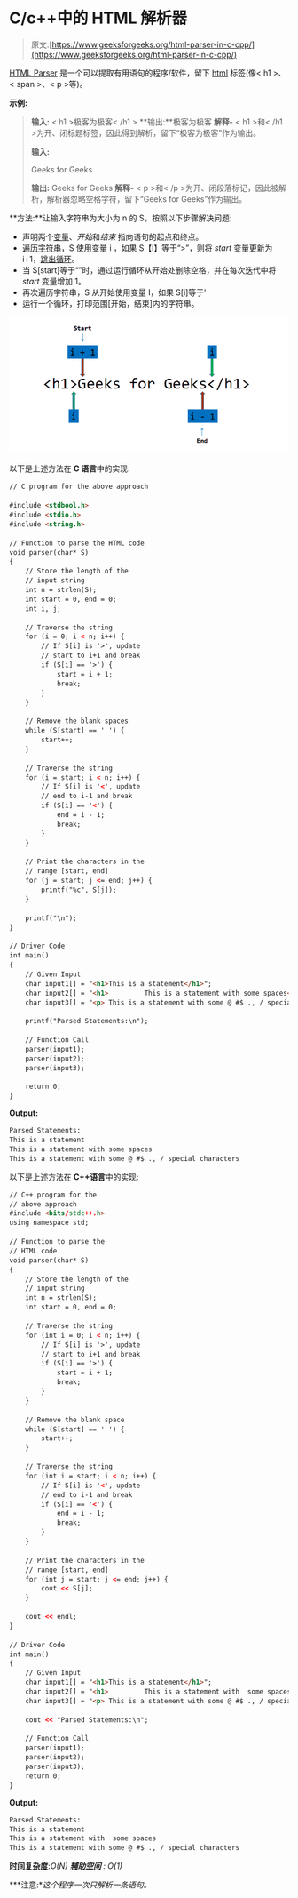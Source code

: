 # C/c++中的 HTML 解析器

> 原文:[https://www.geeksforgeeks.org/html-parser-in-c-cpp/](https://www.geeksforgeeks.org/html-parser-in-c-cpp/)

[HTML Parser](https://www.geeksforgeeks.org/html-parsing-and-processing/) 是一个可以提取有用语句的程序/软件，留下 [html](https://www.geeksforgeeks.org/html-tutorials/) 标签(像< h1 >、< span >、< p >等)。

**示例:**

> **输入:** < h1 >极客为极客< /h1 >
> **输出:**极客为极客
> **解释-** < h1 >和< /h1 >为开、闭标题标签，因此得到解析，留下“极客为极客”作为输出。
> 
> **输入:**<p>Geeks for Geeks</p>
> **输出:** Geeks for Geeks
> **解释-** < p >和< /p >为开、闭段落标记，因此被解析，解析器忽略空格字符，留下“Geeks for Geeks”作为输出。

**方法:**让输入字符串为大小为 n 的 S，按照以下步骤解决问题:

*   声明两个[变量](https://www.geeksforgeeks.org/variables-and-keywords-in-c/)、*开始*和*结束* 指向语句的起点和终点。
*   [遍历字符串](https://www.geeksforgeeks.org/iterate-over-characters-of-a-string-in-c/)，S 使用变量 i ，如果 S【I】等于“>”，则将 *start* 变量更新为 i+1，[跳出循环](https://www.geeksforgeeks.org/break-statement-cc/)。
*   当 S[start]等于“”时，通过运行循环从开始处删除空格，并在每次迭代中将 *start* 变量增加 1。
*   再次遍历字符串，S 从开始使用变量 I，如果 S[i]等于'
*   运行一个循环，打印范围[开始，结束]内的字符串。

![HTML Parser](img/69fa83db46e595f45e53740a95432b05.png)

以下是上述方法在 **C 语言**中的实现:

```html
// C program for the above approach

#include <stdbool.h>
#include <stdio.h>
#include <string.h>

// Function to parse the HTML code
void parser(char* S)
{
    // Store the length of the
    // input string
    int n = strlen(S);
    int start = 0, end = 0;
    int i, j;

    // Traverse the string
    for (i = 0; i < n; i++) {
        // If S[i] is '>', update
        // start to i+1 and break
        if (S[i] == '>') {
            start = i + 1;
            break;
        }
    }

    // Remove the blank spaces
    while (S[start] == ' ') {
        start++;
    }

    // Traverse the string
    for (i = start; i < n; i++) {
        // If S[i] is '<', update
        // end to i-1 and break
        if (S[i] == '<') {
            end = i - 1;
            break;
        }
    }

    // Print the characters in the
    // range [start, end]
    for (j = start; j <= end; j++) {
        printf("%c", S[j]);
    }

    printf("\n");
}

// Driver Code
int main()
{
    // Given Input
    char input1[] = "<h1>This is a statement</h1>";
    char input2[] = "<h1>         This is a statement with some spaces</h1>";
    char input3[] = "<p> This is a statement with some @ #$ ., / special characters</p>         ";

    printf("Parsed Statements:\n");

    // Function Call
    parser(input1);
    parser(input2);
    parser(input3);

    return 0;
}
```

**Output:**

```html
Parsed Statements:
This is a statement
This is a statement with some spaces
This is a statement with some @ #$ ., / special characters

```

以下是上述方法在 **C++语言**中的实现:

```html
// C++ program for the
// above approach
#include <bits/stdc++.h>
using namespace std;

// Function to parse the
// HTML code
void parser(char* S)
{
    // Store the length of the
    // input string
    int n = strlen(S);
    int start = 0, end = 0;

    // Traverse the string
    for (int i = 0; i < n; i++) {
        // If S[i] is '>', update
        // start to i+1 and break
        if (S[i] == '>') {
            start = i + 1;
            break;
        }
    }

    // Remove the blank space
    while (S[start] == ' ') {
        start++;
    }

    // Traverse the string
    for (int i = start; i < n; i++) {
        // If S[i] is '<', update
        // end to i-1 and break
        if (S[i] == '<') {
            end = i - 1;
            break;
        }
    }

    // Print the characters in the
    // range [start, end]
    for (int j = start; j <= end; j++) {
        cout << S[j];
    }

    cout << endl;
}

// Driver Code
int main()
{
    // Given Input
    char input1[] = "<h1>This is a statement</h1>";
    char input2[] = "<h1>         This is a statement with  some spaces</h1>";
    char input3[] = "<p> This is a statement with some @ #$ ., / special characters</p>         ";

    cout << "Parsed Statements:\n";

    // Function Call
    parser(input1);
    parser(input2);
    parser(input3);
    return 0;
}
```

**Output:**

```html
Parsed Statements:
This is a statement
This is a statement with  some spaces
This is a statement with some @ #$ ., / special characters

```

[**时间复杂度**](https://www.geeksforgeeks.org/understanding-time-complexity-simple-examples/):*O(N)
[**辅助空间**](https://www.geeksforgeeks.org/g-fact-86/) : O(1)*

***注意:**这个程序一次只解析一条语句。*